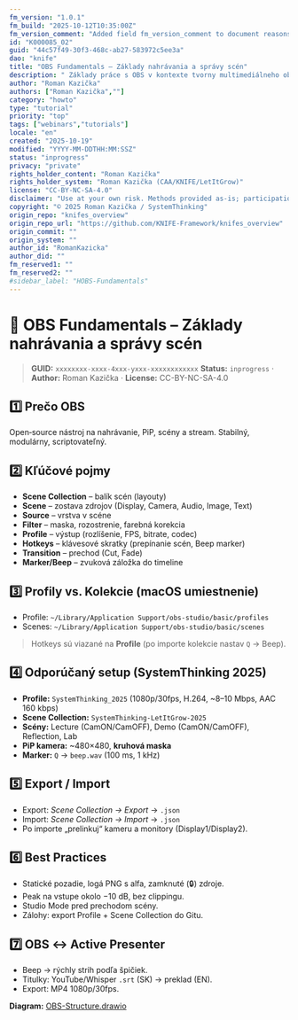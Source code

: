 ```yaml
---
fm_version: "1.0.1"
fm_build: "2025-10-12T10:35:00Z"
fm_version_comment: "Added field fm_version_comment to document reasons for FM updates"
id: "K000085_02"
guid: "44c57f49-30f3-468c-ab27-583972c5ee3a"
dao: "knife"
title: "OBS Fundamentals – Základy nahrávania a správy scén"
description: " Základy práce s OBS v kontexte tvorny multimediálneho obsahu"
author: "Roman Kazička"
authors: ["Roman Kazička",""]
category: "howto"
type: "tutorial"
priority: "top"
tags: ["webinars","tutorials"]
locale: "en"
created: "2025-10-19"
modified: "YYYY-MM-DDTHH:MM:SSZ"
status: "inprogress"
privacy: "private"
rights_holder_content: "Roman Kazička"
rights_holder_system: "Roman Kazička (CAA/KNIFE/LetItGrow)"
license: "CC-BY-NC-SA-4.0"
disclaimer: "Use at your own risk. Methods provided as-is; participation is voluntary and context-aware."
copyright: "© 2025 Roman Kazička / SystemThinking"
origin_repo: "knifes_overview"
origin_repo_url: "https://github.com/KNIFE-Framework/knifes_overview"
origin_commit: ""
origin_system: ""
author_id: "RomanKazicka"
author_did: ""
fm_reserved1: ""
fm_reserved2: ""
#sidebar_label: "HOBS-Fundamentals"
---
```

# 🎥 OBS Fundamentals – Základy nahrávania a správy scén

<!-- fm-visible: start -->
> **GUID:** `xxxxxxxx-xxxx-4xxx-yxxx-xxxxxxxxxxxx`
> **Status:** `inprogress` · **Author:** Roman Kazička · **License:** CC-BY-NC-SA-4.0
<!-- fm-visible: end -->

## 1️⃣ Prečo OBS
Open‑source nástroj na nahrávanie, PiP, scény a stream. Stabilný, modulárny, scriptovateľný.

## 2️⃣ Kľúčové pojmy
- **Scene Collection** – balík scén (layouty)
- **Scene** – zostava zdrojov (Display, Camera, Audio, Image, Text)
- **Source** – vrstva v scéne
- **Filter** – maska, rozostrenie, farebná korekcia
- **Profile** – výstup (rozlíšenie, FPS, bitrate, codec)
- **Hotkeys** – klávesové skratky (prepínanie scén, Beep marker)
- **Transition** – prechod (Cut, Fade)
- **Marker/Beep** – zvuková záložka do timeline

## 3️⃣ Profily vs. Kolekcie (macOS umiestnenie)
- Profile: `~/Library/Application Support/obs-studio/basic/profiles`
- Scenes:  `~/Library/Application Support/obs-studio/basic/scenes`
> Hotkeys sú viazané na **Profile** (po importe kolekcie nastav `Q` → Beep).

## 4️⃣ Odporúčaný setup (SystemThinking 2025)
- **Profile:** `SystemThinking_2025` (1080p/30fps, H.264, ~8–10 Mbps, AAC 160 kbps)
- **Scene Collection:** `SystemThinking-LetItGrow-2025`
- **Scény:** Lecture (CamON/CamOFF), Demo (CamON/CamOFF), Reflection, Lab
- **PiP kamera:** ~480×480, **kruhová maska**
- **Marker:** `Q` → `beep.wav` (100 ms, 1 kHz)

## 5️⃣ Export / Import
- Export: *Scene Collection → Export* → `.json`
- Import: *Scene Collection → Import* → `.json`
- Po importe „prelinkuj“ kameru a monitory (Display1/Display2).

## 6️⃣ Best Practices
- Statické pozadie, logá PNG s alfa, zamknuté (🔒) zdroje.
- Peak na vstupe okolo −10 dB, bez clippingu.
- Studio Mode pred prechodom scény.
- Zálohy: export Profile + Scene Collection do Gitu.

## 7️⃣ OBS ↔ Active Presenter
- Beep → rýchly strih podľa špičiek.
- Titulky: YouTube/Whisper `.srt` (SK) → preklad (EN).
- Export: MP4 1080p/30fps.

**Diagram:** [OBS-Structure.drawio](./OBS-Structure.drawio)

